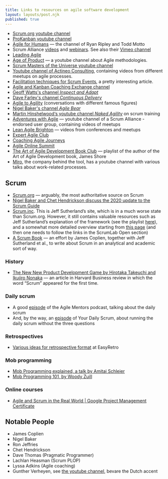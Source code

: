 ```yaml
---
title: Links to resources on agile software development
layout: layouts/post.njk
published: true
---
```


- [Scrum.org youtube channel](https://www.youtube.com/@ScrumOrg/videos)
- [ProKanban youtube channel](https://www.youtube.com/@prokanban/videos)
- [Agile for Humans](https://www.youtube.com/c/AgileforHumans/videos) — the channel of Ryan Ripley and Todd Motto
- Scrum Alliance [videos](https://resources.scrumalliance.org/?tn=Videos) and [webinars](https://resources.scrumalliance.org/?tn=Webinars). See also their [Vimeo channel](https://vimeo.com/scrumalliance?embedded=true&source=video_title&owner=56112061)
- [Leading Agile](https://www.youtube.com/c/Leadingagile/videos)
- [Age of Product](https://www.youtube.com/c/AgeofProduct/videos) — a youtube channel about Agile methodologies.
- [Scrum Masters of the Universe youtube channel](https://www.youtube.com/c/ScrumMastersoftheUniverse/videos)
- [Youtube channel of Actineo Consulting](https://www.youtube.com/c/ActineoConsultingLLP/videos), containing videos from different meetups on agile processes.
- [Facilitation techniques for Scrum Events](https://www.scrum.org/facilitation-techniques-scrum-events), a pretty interesting article.
- [Agile and Kanban Coaching Exchange channel](https://www.youtube.com/c/CoachingExchange/videos)
- [Geoff Watts's channel _Inspect and Adapt_](https://www.youtube.com/c/InspectAdaptLtd/videos)
- [Dave Farley's channel _Continuous Delivery_](https://www.youtube.com/c/ContinuousDelivery/videos)
- [Agile to Agility](https://www.youtube.com/c/Agiletoagility/videos) (conversations with different famous figures)
- [Nigel Baker's channel _Agile Bear_](https://www.youtube.com/c/nigelagilebear/videos)
- [Martin Hinshelwood‘s youtube channel _Naked Agility_](https://www.youtube.com/c/nakedAgilitywithMartinHinshelwood/videos) on scrum training
- [Adventures with Agile](https://www.youtube.com/c/AdventureswithAgile/videos) — youtube channel of a Scrum Alliance - endorsed user group, containing videos of meetups
- [Lean Agile Brighton](https://www.youtube.com/channel/UCGXZWLztVMFBgAx6zvyfZqw/videos) — videos from conferences and meetups
- [Expert Agile Club](https://www.youtube.com/c/ExpertAgileClub/videos)
- [Coaching Agile Journeys](https://www.youtube.com/channel/UCB7Qplmnr-FCAJaYHcmd5Qw/videos)
- [Agile Online Summit](https://www.youtube.com/channel/UCWw427dFOOCK5pw7YxGod1w/videos)
- [The Art of Agile Development Book Club](https://www.youtube.com/playlist?list=PLD-LK0HSm0Hoh7C88eGMjH89bE45bU1nY) — playlist of the author of the Art of Agile Development book, James Shore
- [Miro](https://www.youtube.com/@MiroHQ/videos), the company behind the tool, has a youtube channel with various talks about work-related processes.

## Scrum
- [Scrum.org](https://www.scrum.org/) — arguably, the most authoritative source on Scrum
- [Nigel Baker and Chet Hendrickson discuss the 2020 update to the Scrum Guide](https://www.youtube.com/watch?v=I9WZTg8uaiw)
- [Scrum.inc](https://www.scruminc.com). This is Jeff Sutherland’s site, which is in a much worse state than Scrum.org. However, it still contains valuable resources such as Jeff Sutherland’s explanation of the framework (see the playlist [here](https://www.scruminc.com/scrumlab-open/)), and a somewhat more detailed overview starting from [this page](https://www.scruminc.com/scrum-framework/) (and then one needs to follow the links in the ScrumLab Open section)
- [A Scrum Book](http://scrumbook.org/) — an effort by James Coplien, together with Jeff Sutherland et al., to write about Scrum in an analytical and academic sort of way.

### History
- [The New New Product Development Game by Hirotaka Takeuchi and Ikujiro Nonaka](https://hbr.org/1986/01/the-new-new-product-development-game) — an article in Harvard Business review in which the word “Scrum” appeared for the first time.

### Daily scrum
- A good [episode](https://www.mountaingoatsoftware.com/agile/podcast/6-how-to-make-the-daily-scrum-more-effective-with-julie-chickering) of the Agile Mentors podcast, talking about the daily scrum
- And, by the way, an [episode](https://youtu.be/_oIPrBcy6v4) of Your Daily Scrum, about running the daily scrum without the three questions

### Retrospectives
- [Various ideas for retrospective format](https://easyretro.io/retrospective-ideas/) at EasyRetro

### Mob programming
- [Mob Programming explained, a talk by Amitai Schleier](https://youtu.be/eLLOOmS-7pY)
- [Mob Programming 101, by Woody Zuill](https://www.youtube.com/watch?v=s4Eg-mnx9zg)

### Online courses
- [Agile and Scrum in the Real World | Google Project Management Certificate](https://www.youtube.com/watch?v=1evfn3qTYGM)


## Notable People
- James Coplien
- Nigel Baker
- Ron Jeffries
- Chet Hendrickson
- Dave Thomas (Pragmatic Programmer)
- Lachlan Heasman (Scrum PLOP)
- Lyssa Adkins (Agile coaching)
- Gunther Verheyen, see [the youtube channel](https://www.youtube.com/@GuntherVerheyen/videos), bevare the Dutch accent